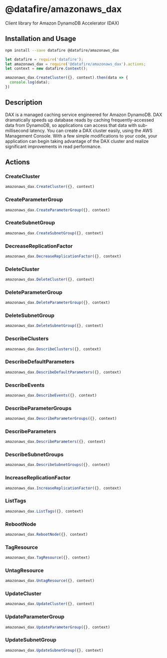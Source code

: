 # @datafire/amazonaws_dax

Client library for Amazon DynamoDB Accelerator (DAX)

## Installation and Usage
```bash
npm install --save datafire @datafire/amazonaws_dax
```

```js
let datafire = require('datafire');
let amazonaws_dax = require('@datafire/amazonaws_dax').actions;
let context = new datafire.Context();

amazonaws_dax.CreateCluster({}, context).then(data => {
  console.log(data);
})
```

## Description
DAX is a managed caching service engineered for Amazon DynamoDB. DAX dramatically speeds up database reads by caching frequently-accessed data from DynamoDB, so applications can access that data with sub-millisecond latency. You can create a DAX cluster easily, using the AWS Management Console. With a few simple modifications to your code, your application can begin taking advantage of the DAX cluster and realize significant improvements in read performance.

## Actions
### CreateCluster



```js
amazonaws_dax.CreateCluster({}, context)
```


### CreateParameterGroup



```js
amazonaws_dax.CreateParameterGroup({}, context)
```


### CreateSubnetGroup



```js
amazonaws_dax.CreateSubnetGroup({}, context)
```


### DecreaseReplicationFactor



```js
amazonaws_dax.DecreaseReplicationFactor({}, context)
```


### DeleteCluster



```js
amazonaws_dax.DeleteCluster({}, context)
```


### DeleteParameterGroup



```js
amazonaws_dax.DeleteParameterGroup({}, context)
```


### DeleteSubnetGroup



```js
amazonaws_dax.DeleteSubnetGroup({}, context)
```


### DescribeClusters



```js
amazonaws_dax.DescribeClusters({}, context)
```


### DescribeDefaultParameters



```js
amazonaws_dax.DescribeDefaultParameters({}, context)
```


### DescribeEvents



```js
amazonaws_dax.DescribeEvents({}, context)
```


### DescribeParameterGroups



```js
amazonaws_dax.DescribeParameterGroups({}, context)
```


### DescribeParameters



```js
amazonaws_dax.DescribeParameters({}, context)
```


### DescribeSubnetGroups



```js
amazonaws_dax.DescribeSubnetGroups({}, context)
```


### IncreaseReplicationFactor



```js
amazonaws_dax.IncreaseReplicationFactor({}, context)
```


### ListTags



```js
amazonaws_dax.ListTags({}, context)
```


### RebootNode



```js
amazonaws_dax.RebootNode({}, context)
```


### TagResource



```js
amazonaws_dax.TagResource({}, context)
```


### UntagResource



```js
amazonaws_dax.UntagResource({}, context)
```


### UpdateCluster



```js
amazonaws_dax.UpdateCluster({}, context)
```


### UpdateParameterGroup



```js
amazonaws_dax.UpdateParameterGroup({}, context)
```


### UpdateSubnetGroup



```js
amazonaws_dax.UpdateSubnetGroup({}, context)
```


